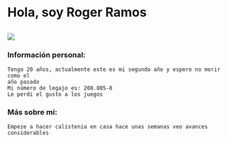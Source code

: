 # Hola, soy Roger Ramos 

![](https://github.com/RogerRamosAl/fija/blob/55c238010a99b1034702fa148c77a67f3ea6874d/Para%20gitijipijpg.jpg)
------
### Información personal:
~~~
Tengo 20 años, actualmente este es mi segundo año y espero no morir como el 
año pasado
Mi número de legajo es: 208.805-8
Le perdi el gusto a los juegos 
~~~
### Más sobre mí: 
~~~
Empeze a hacer calistenia en casa hace unas semanas veo avances considerables
~~~
